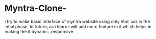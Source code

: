 # Myntra-Clone-
I try to make basic interface of myntra website using only html css in the intial phase, In future, as i learn i will add more feature in it which helps in making the it dynamic ,responsive

